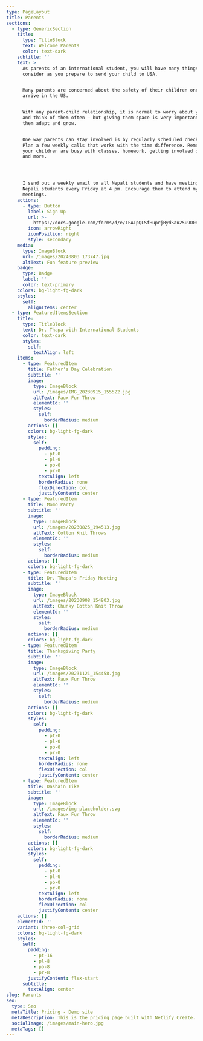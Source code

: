 ```yaml
---
type: PageLayout
title: Parents
sections:
  - type: GenericSection
    title:
      type: TitleBlock
      text: Welcome Parents
      color: text-dark
    subtitle: ''
    text: >
      As parents of an international student, you will have many things to
      consider as you prepare to send your child to USA.


      Many parents are concerned about the safety of their children once they
      arrive in the US.


      With any parent-child relationship, it is normal to worry about your child
      and think of them often – but giving them space is very important to help
      them adapt and grow.


      One way parents can stay involved is by regularly scheduled check-ins.
      Plan a few weekly calls that works with the time difference. Remember that
      your children are busy with classes, homework, getting involved on campus
      and more.




      I send out a weekly email to all Nepali students and have meeting for
      Nepali students every Friday at 4 pm. Encourage them to attend my
      meetings. 
    actions:
      - type: Button
        label: Sign Up
        url: >-
          https://docs.google.com/forms/d/e/1FAIpQLSfHuprjBydSau25u9O069pq1s0fH8i178Ga9m3hWnAzNW9dxg/viewform?usp=sf_link
        icon: arrowRight
        iconPosition: right
        style: secondary
    media:
      type: ImageBlock
      url: /images/20240803_173747.jpg
      altText: Fun feature preview
    badge:
      type: Badge
      label: ''
      color: text-primary
    colors: bg-light-fg-dark
    styles:
      self:
        alignItems: center
  - type: FeaturedItemsSection
    title:
      type: TitleBlock
      text: Dr. Thapa with International Students
      color: text-dark
      styles:
        self:
          textAlign: left
    items:
      - type: FeaturedItem
        title: Father's Day Celebration
        subtitle: ''
        image:
          type: ImageBlock
          url: /images/IMG_20230915_155522.jpg
          altText: Faux Fur Throw
          elementId: ''
          styles:
            self:
              borderRadius: medium
        actions: []
        colors: bg-light-fg-dark
        styles:
          self:
            padding:
              - pt-0
              - pl-0
              - pb-0
              - pr-0
            textAlign: left
            borderRadius: none
            flexDirection: col
            justifyContent: center
      - type: FeaturedItem
        title: Momo Party
        subtitle: ''
        image:
          type: ImageBlock
          url: /images/20230825_194513.jpg
          altText: Cotton Knit Throws
          elementId: ''
          styles:
            self:
              borderRadius: medium
        actions: []
        colors: bg-light-fg-dark
      - type: FeaturedItem
        title: Dr. Thapa's Friday Meeting
        subtitle: ''
        image:
          type: ImageBlock
          url: /images/20230908_154803.jpg
          altText: Chunky Cotton Knit Throw
          elementId: ''
          styles:
            self:
              borderRadius: medium
        actions: []
        colors: bg-light-fg-dark
      - type: FeaturedItem
        title: Thanksgiving Party
        subtitle: ''
        image:
          type: ImageBlock
          url: /images/20231121_154458.jpg
          altText: Faux Fur Throw
          elementId: ''
          styles:
            self:
              borderRadius: medium
        actions: []
        colors: bg-light-fg-dark
        styles:
          self:
            padding:
              - pt-0
              - pl-0
              - pb-0
              - pr-0
            textAlign: left
            borderRadius: none
            flexDirection: col
            justifyContent: center
      - type: FeaturedItem
        title: Dashain Tika
        subtitle: ''
        image:
          type: ImageBlock
          url: /images/img-placeholder.svg
          altText: Faux Fur Throw
          elementId: ''
          styles:
            self:
              borderRadius: medium
        actions: []
        colors: bg-light-fg-dark
        styles:
          self:
            padding:
              - pt-0
              - pl-0
              - pb-0
              - pr-0
            textAlign: left
            borderRadius: none
            flexDirection: col
            justifyContent: center
    actions: []
    elementId: ''
    variant: three-col-grid
    colors: bg-light-fg-dark
    styles:
      self:
        padding:
          - pt-16
          - pl-8
          - pb-8
          - pr-8
        justifyContent: flex-start
      subtitle:
        textAlign: center
slug: Parents
seo:
  type: Seo
  metaTitle: Pricing - Demo site
  metaDescription: This is the pricing page built with Netlify Create.
  socialImage: /images/main-hero.jpg
  metaTags: []
---
```

